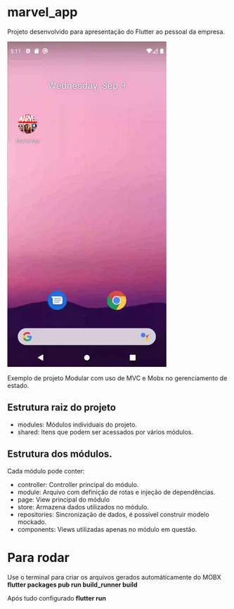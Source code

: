# marvel_app
Projeto desenvolvido para apresentação do Flutter ao pessoal da empresa.

![Farmers Market Finder Demo](marvel.gif)

Exemplo de projeto Modular com uso de MVC e Mobx no gerenciamento de estado.

## Estrutura raiz do projeto

- modules: Módulos individuais do projeto.
- shared: Itens que podem ser acessados por vários módulos.

## Estrutura dos módulos.

Cada módulo pode conter:

- controller: Controller principal do módulo.
- module: Arquivo com definição de rotas e injeção de dependências.
- page: View principal do módulo
- store: Armazena dados utilizados no módulo.
- repositories: Sincronização de dados, é possível construir modelo mockado.
- components: Views utilizadas apenas no módulo em questão.

# Para rodar

Use o terminal para criar os arquivos gerados automáticamente do MOBX
****flutter packages pub run build_runner build****

Após tudo configurado
****flutter run****
